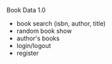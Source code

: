 Book Data 1.0
  + book search (isbn, author, title)
  + random book show
  + author's books
  + login/logout
  + register
